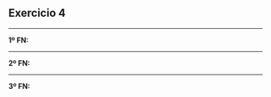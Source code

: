 ## Exercicio 4


--------------------------------------------------------------------------------------------

**1º FN:**

--------------------------------------------------------------------------------------------
   
**2º FN:**

--------------------------------------------------------------------------------------------

**3º FN:**

